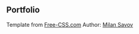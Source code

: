 ## Portfolio
Template from [Free-CSS.com](https://www.free-css.com/)
Author: [Milan Savov](https://github.com/msavov)
